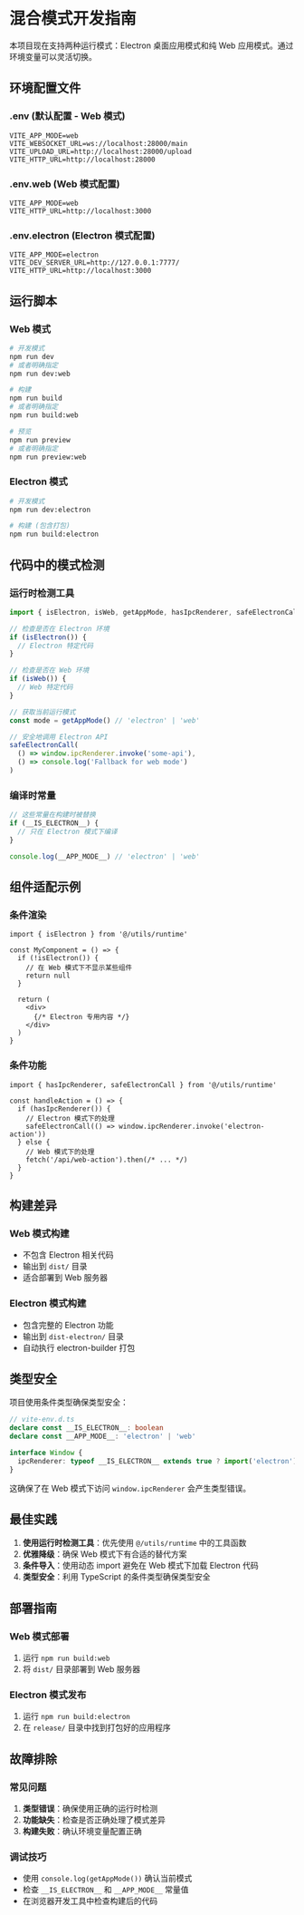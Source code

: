 # 混合模式开发指南

本项目现在支持两种运行模式：Electron 桌面应用模式和纯 Web 应用模式。通过环境变量可以灵活切换。

## 环境配置文件

### .env (默认配置 - Web 模式)
```env
VITE_APP_MODE=web
VITE_WEBSOCKET_URL=ws://localhost:28000/main
VITE_UPLOAD_URL=http://localhost:28000/upload
VITE_HTTP_URL=http://localhost:28000
```

### .env.web (Web 模式配置)
```env
VITE_APP_MODE=web
VITE_HTTP_URL=http://localhost:3000
```

### .env.electron (Electron 模式配置)
```env
VITE_APP_MODE=electron
VITE_DEV_SERVER_URL=http://127.0.0.1:7777/
VITE_HTTP_URL=http://localhost:3000
```

## 运行脚本

### Web 模式
```bash
# 开发模式
npm run dev
# 或者明确指定
npm run dev:web

# 构建
npm run build
# 或者明确指定
npm run build:web

# 预览
npm run preview
# 或者明确指定
npm run preview:web
```

### Electron 模式
```bash
# 开发模式
npm run dev:electron

# 构建 (包含打包)
npm run build:electron
```

## 代码中的模式检测

### 运行时检测工具
```typescript
import { isElectron, isWeb, getAppMode, hasIpcRenderer, safeElectronCall } from '@/utils/runtime'

// 检查是否在 Electron 环境
if (isElectron()) {
  // Electron 特定代码
}

// 检查是否在 Web 环境
if (isWeb()) {
  // Web 特定代码
}

// 获取当前运行模式
const mode = getAppMode() // 'electron' | 'web'

// 安全地调用 Electron API
safeElectronCall(
  () => window.ipcRenderer.invoke('some-api'),
  () => console.log('Fallback for web mode')
)
```

### 编译时常量
```typescript
// 这些常量在构建时被替换
if (__IS_ELECTRON__) {
  // 只在 Electron 模式下编译
}

console.log(__APP_MODE__) // 'electron' | 'web'
```

## 组件适配示例

### 条件渲染
```tsx
import { isElectron } from '@/utils/runtime'

const MyComponent = () => {
  if (!isElectron()) {
    // 在 Web 模式下不显示某些组件
    return null
  }

  return (
    <div>
      {/* Electron 专用内容 */}
    </div>
  )
}
```

### 条件功能
```tsx
import { hasIpcRenderer, safeElectronCall } from '@/utils/runtime'

const handleAction = () => {
  if (hasIpcRenderer()) {
    // Electron 模式下的处理
    safeElectronCall(() => window.ipcRenderer.invoke('electron-action'))
  } else {
    // Web 模式下的处理
    fetch('/api/web-action').then(/* ... */)
  }
}
```

## 构建差异

### Web 模式构建
- 不包含 Electron 相关代码
- 输出到 `dist/` 目录
- 适合部署到 Web 服务器

### Electron 模式构建
- 包含完整的 Electron 功能
- 输出到 `dist-electron/` 目录
- 自动执行 electron-builder 打包

## 类型安全

项目使用条件类型确保类型安全：

```typescript
// vite-env.d.ts
declare const __IS_ELECTRON__: boolean
declare const __APP_MODE__: 'electron' | 'web'

interface Window {
  ipcRenderer: typeof __IS_ELECTRON__ extends true ? import('electron').IpcRenderer : never
}
```

这确保了在 Web 模式下访问 `window.ipcRenderer` 会产生类型错误。

## 最佳实践

1. **使用运行时检测工具**：优先使用 `@/utils/runtime` 中的工具函数
2. **优雅降级**：确保 Web 模式下有合适的替代方案
3. **条件导入**：使用动态 import 避免在 Web 模式下加载 Electron 代码
4. **类型安全**：利用 TypeScript 的条件类型确保类型安全

## 部署指南

### Web 模式部署
1. 运行 `npm run build:web`
2. 将 `dist/` 目录部署到 Web 服务器

### Electron 模式发布
1. 运行 `npm run build:electron`
2. 在 `release/` 目录中找到打包好的应用程序

## 故障排除

### 常见问题
1. **类型错误**：确保使用正确的运行时检测
2. **功能缺失**：检查是否正确处理了模式差异
3. **构建失败**：确认环境变量配置正确

### 调试技巧
- 使用 `console.log(getAppMode())` 确认当前模式
- 检查 `__IS_ELECTRON__` 和 `__APP_MODE__` 常量值
- 在浏览器开发工具中检查构建后的代码
